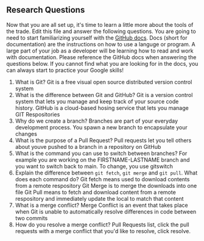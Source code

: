 ## Research Questions 

Now that you are all set up, it's time to learn a little more about the tools of the trade. Edit this file and answer the following questions. You are going to need to start familiarizing yourself with the [GitHub docs](https://docs.github.com/en). Docs (short for documentation) are the instructions on how to use a languge or program. A large part of your job as a developer will be learning how to read and work with documentation. Please reference the GitHub docs when answering the questions below. If you cannot find what you are looking for in the docs, you can always start to practice your Google skills!

1. What is Git?
Git is a free visual open source distributed version control system
2. What is the difference between Git and GitHub?
Git is a version control system that lets you manage and keep track of your source code history. GitHub is a cloud-based hosing service that lets you manage GIT Respositories
3. Why do we create a branch?
Branches are part of your everyday development process. You spawn a new branch to encapsulate your changes
4. What is the purpose of a Pull Request?
Pull requests let you tell others about youve pushed to a branch in a repository on GitHub
5. What is the command you can use to switch between branches? For example you are working on the FIRSTNAME-LASTNAME branch and you want to switch back to main.
To change, you use gitswitch
6. Explain the difference between `git fetch`, `git merge` and `git pull`. What does each command do?
Git fetch means used to download contents from a remote respository
Git Merge is to merge the downloads into one file
Git Pull means to fetch and download content from a remote respository and immediately update the local to match that content
7. What is a merge conflict?
Merge Conflict is an event that takes place when Git is unable to automatically resolve differences in code between two commits
8. How do you resolve a merge conflict? 
Pull Requests list, click the pull requests with a merge conflict that you'd like to resolve, click resolve.
